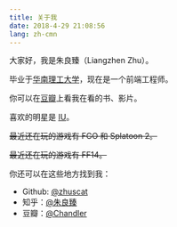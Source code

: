 ```yaml
---
title: 关于我
date: 2018-4-29 21:08:56
lang: zh-cmn
---
```


大家好，我是朱良臻（Liangzhen Zhu）。

毕业于[华南理工大学](http://www.scut.edu.cn/new/)，现在是一个前端工程师。

你可以在[豆瓣](https://www.douban.com/people/48336573/)上看我在看的书、影片。

喜欢的明星是 [IU](https://zh.wikipedia.org/wiki/IU_(%E8%89%BA%E4%BA%BA))。

~~最近还在玩的游戏有 FGO 和 Splatoon 2。~~

~~最近还在玩的游戏有 FF14。~~

你还可以在这些地方找到我：

- Github: [@zhuscat](https://github.com/zhuscat)
- 知乎：[@朱良臻](https://www.zhihu.com/people/zhu-liang-zhen)
- 豆瓣：[@Chandler](https://www.douban.com/people/48336573/)
